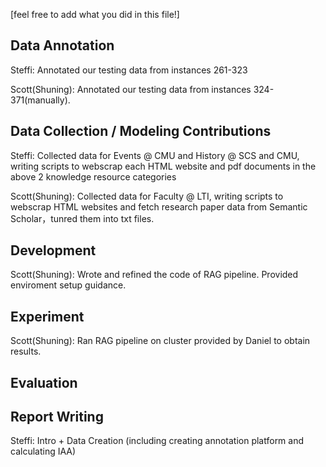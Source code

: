 [feel free to add what you did in this file!]

## Data Annotation

Steffi: Annotated our testing data from instances 261-323

Scott(Shuning): Annotated our testing data from instances 324-371(manually).


## Data Collection / Modeling Contributions
Steffi: Collected data for Events @ CMU and History @ SCS and CMU, writing scripts to webscrap each HTML website and pdf documents in the above 2 knowledge resource categories

Scott(Shuning): Collected data for Faculty @ LTI, writing scripts to webscrap HTML websites and fetch research paper data from Semantic Scholar，tunred them into txt files.

## Development 

Scott(Shuning): Wrote and refined the code of RAG pipeline. Provided enviroment setup guidance.

## Experiment

Scott(Shuning): Ran RAG pipeline on cluster provided by Daniel to obtain results.

## Evaluation

## Report Writing
Steffi: Intro + Data Creation (including creating annotation platform and calculating IAA)
